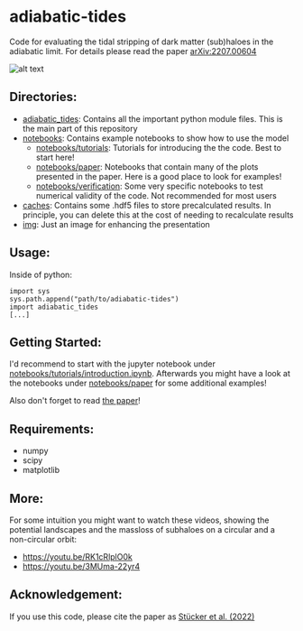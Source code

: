 # adiabatic-tides
Code for evaluating the tidal stripping of dark matter (sub)haloes in the adiabatic limit. For details please read the paper [arXiv:2207.00604](https://arxiv.org/abs/2207.00604)

![alt text](https://github.com/jstuecker/adiabatic-tides/blob/main/img/tidal_experiment.png)

## Directories:

* [adiabatic_tides](adiabatic_tides): Contains all the important python module files. This is the main part of this repository
* [notebooks](notebooks): Contains example notebooks to show how to use the model
    - [notebooks/tutorials](notebooks/tutorials): Tutorials for introducing the the code. Best to start here!
    - [notebooks/paper](notebooks/paper): Notebooks that contain many of the plots presented in the paper. Here is a good place to look for examples!
    - [notebooks/verification](notebooks/verification): Some very specific notebooks to test numerical validity of the code. Not recommended for most users
* [caches](caches): Contains some .hdf5 files to store precalculated results. In principle, you can delete this at the cost of needing to recalculate results
* [img](img): Just an image for enhancing the presentation

## Usage:
Inside of python:

```
import sys
sys.path.append("path/to/adiabatic-tides")
import adiabatic_tides
[...]
```

## Getting Started:
I'd recommend to start with the jupyter notebook under [notebooks/tutorials/introduction.ipynb](notebooks/tutorials/introduction.ipynb).
Afterwards you might have a look at the notebooks under [notebooks/paper](notebooks/paper) for some additional examples!

Also don't forget to read [the paper](https://arxiv.org/abs/2207.00604)!

## Requirements:
* numpy
* scipy
* matplotlib

## More:
For some intuition you might want to watch these videos, showing the potential landscapes and the massloss of subhaloes on a circular and a non-circular orbit:
* https://youtu.be/RK1cRlplO0k
* https://youtu.be/3MUma-22yr4

## Acknowledgement:
If you use this code, please cite the paper as [Stücker et al. (2022)](https://arxiv.org/abs/2207.00604)
